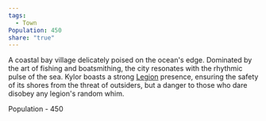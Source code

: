 ```yaml
---
tags:
  - Town
Population: 450
share: "true"
---
```


A coastal bay village delicately poised on the ocean's edge. Dominated by the art of fishing and boatsmithing, the city resonates with the rhythmic pulse of the sea. Kylor boasts a strong [Legion](../../../Peoples%20&%20Factions/The%20Aegis%20Legion/_about_.md) presence, ensuring the safety of its shores from the threat of outsiders, but a danger to those who dare disobey any legion's random whim.

Population - 450